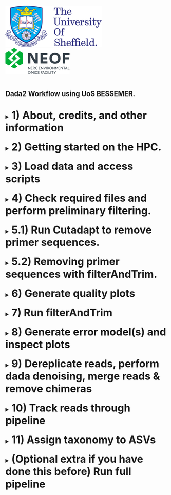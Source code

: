 <img src="images/shef_logo.png"
     alt="Sheffield University Icon"
     style="left; margin-right: 10px;" />
<img src="images/NEOF.png"
    alt="NEOF Icon"
    style="left; margin-right: 10px;" />
<br>
<br>
## Dada2 Workflow using UoS BESSEMER.
<br>
<font size="4">
<details><summary><font size="6"><b>1) About, credits, and other information</b></font></summary>
  <br>
  <br>
  This HPC tutorial is based largely upon the dada2 (v.1.8) tutorial published by
  Benjamin Callahan on the dada2 GitHub page
  (https://benjjneb.github.io/dada2/tutorial_1_8.html).

  The core of the data processing is identical to that in the above, with modifications
  to allow it to be easily run on a remote HPC system.

  Whilst it has been written for use with The University of Sheffield's
  [BESSEMER](https://docs.hpc.shef.ac.uk/en/latest/bessemer/index.html) system,
  the below should be applicable to any GNU/Linux based HPC system, with
  appropriate modification (your mileage may vary).

  Code which the user (that's you) must run is highlighted in a code block like this:
  ```
  I am code - you must run me
  ```
  Sometimes the desired output from a command is included in the code block as a comment.
  For example:
  ```
  Running this command
  # Should produce this output
  ```

  Filepaths within normal text are within single quote marks, like this:

  '/home/user/a_file_path'
  <br><br>
  Contact: Katy Maher //  kathryn.maher@sheffield.ac.uk
  </details>
<br>
<details><summary><font size="6"><b>2) Getting started on the HPC.</b></font></summary>
  <br>
  <br>
  <font size="4"><b>2.1) Access the HPC</b></font>
  <br>
  To access the BESSEMER high-performance computer (HPC) you must be connected
  to the university network - this can be achieved remotely by using the
  virtual private network (VPN) service.

  [Please see the university IT pages for details on how to connect to the VPN.](https://students.sheffield.ac.uk/it-services/vpn)

  Once connected to the VPN you also need to connect to the HPC using a secure shell (SSH)
  connection. This can be achieved using the command line on your system or a software package
  such as [MobaXterm](https://mobaxterm.mobatek.net/).

  [See the university pages for guidance on how to connect to the VPN](https://docs.hpc.shef.ac.uk/en/latest/hpc/index.html).

  <br>
  <font size="4"><b>2.2) Access a worker node on BESSEMER</b></font>
  <br>
  Once you have successfully logged into BESSEMER, you need to access a worker node:

  ```
  srun --pty bash -l
  ```
  You should see that the command prompt has changed from

  ```
  [<user>@bessemer-login2 ~]$
  ```
  to
  ```
  [<user>@bessemer-node001 ~]$
  ```
  ...where \<user\> is your The University of Sheffield (TUoS) IT username.

  
  <br>
  <font size="4"><b>2.3) Load the Genomics Software Repository</b></font>
  <br>
  The Genomics Software Repository contains several pre-loaded pieces of software
  useful for a range of genomics-based analyses, including this one.
  
  Type:
  ```
  source ~/.bash_profile
  ```
  
  Did you receive the following message when you accessed the worker node?
  ```
  Your account is set up to use the Genomics Software Repository
  ```

  If so, you are set up and do not need to do the following step.
  If not, enter the following:
  ```
  echo -e "if [[ -e '/usr/local/extras/Genomics' ]];\nthen\n\tsource /usr/local/extras/Genomics/.bashrc\nfi" >> $HOME/.bash_profile
  ```
  ...and then re-load your profile:
  ```
  source ~/.bash_profile
  ```
  Upon re-loading, you should see the message relating to the Genomics Software Repository above.

  
  <br>
  <font size="4"><b>2.4) Set up your conda profile</b></font>
  <br>
  If you have never run conda before on the Bessemer you might have to initialise your conda, to do this type:
  
  ```
  conda init bash
  ```
  
  You will then be asked to reopen your current shell. Log out and then back into Bessemer and then continue. 
  <br>
  
  <font size="4"><b>2.5) Running scripts on the HPC cluster</b></font>
  <br>
  Each step in the following workflow consist of two separate scripts; an R script (file extension: .R)
  and a shell script (file extension: .sh).
  <br>
  The R script contains the instructions to perform the dada2 analysis and by submitting it as a
  script rather than individual commands, as you may be used to doing in RStudio, we can run lots
  of steps in succession without requiring any additional input.
  <br>
  In order to submit a job to the high performance computing (HPC) cluster we need to wrap the R script
  up in a shell script - this script requests resources and adds our job into the queue.

  An example of a pair of these scripts can be seen in the 'scripts' directory

  ```
  ls scripts/01*
  scripts/01_remove_Ns.R  scripts/01_run_remove_Ns.sh
  ```

  To add our 'remove Ns' job to the job scheduler, we would submit the shell script using 'qsub'
  (don't do this yet, simply an example).

  ```
  ## EXAMPLE, DON'T RUN
  qsub scripts/01_run_remove_Ns.sh
  ```

  We could then view the job that we have submitted to the job queue using 'squeue'.

  ```
  squeue --me

  ```

  The job will then receive the allocated resources, the task will run, and the appropriate output files generated.
  In the following workflow, since the output from a particular step is often the input for the next step, you need
  to wait for each job to finish before submitting the next.
  You have the option to provide an email address to receive a notification when each job is complete.


  <br>
  <font size="4"><b>2.6) Passing command line arguments to a script</b></font>
  <br>
  As well as running the standardised dada2 scripts there are some parameters which will be unique to you, or
  your project. For example, these might be your primer sequences or trimming parameters.<br>

  To run a script with these extra parameters (termed 'arguments') we supply them on the command line with a 'flag'.
  For example, you might supply your email address to a script using the '-E' flag as

  ```
  a_demo_script.sh -E <user>@university.ac.uk
  ```
  </details>
  <br>

  <details><summary><font size="6"><b>3) Load data and access scripts</b></font></summary>
  <br>
  <br>
  <font size="4"><b>3.1) Create a working directory and load your data</b></font>
  <br>
  You should work in the directory '/fastdata' on BESSEMER as this allows shared access to your files
  and commands, useful for troubleshooting.

  Check if you already have a directory in '/fastdata' by running the command exactly as it appears below.

  ```
  ls /fastdata/$USER
  ```

  If you receive the message
  ```
  ls: cannot access /fastdata/<user>: No such file or directory
  ```
  Then you need to create a new folder in '/fastdata' using the command exactly as it appears below:

  ```
  mkdir -m 0755 /fastdata/$USER
  ```

  Create new subdirectories to keep your scripts, data files, and R objects organised:
  ```
  mkdir /fastdata/$USER/my_project
  mkdir /fastdata/$USER/my_project/scripts
  mkdir /fastdata/$USER/my_project/raw_data
  mkdir /fastdata/$USER/my_project/working_data
  mkdir /fastdata/$USER/my_project/R_objects
  ```
  <br>
  <font size="4"><b>3.2) Required data inputs</b></font>
  <br>
  For this workflow, you need to provide the raw, paired-end DNA sequence data
  and also a suitably formatted reference database applicable to your choice of metabarcoding
  marker.
  The dada2 authors maintain some correctly formatted databases at (https://benjjneb.github.io/dada2/training.html)
  although these are (currently) only suitable for 16S markers.
  <br>
  <br>
  <font size="4"><b>3.3) Load required data onto the HPC</b></font>
  If you have sequenced your samples with NEOF, and have been notified that your data
  has been received, then you should be able to find your data on the HPC server.

  Please talk to us about where you should copy your data from.

  If, for example, your data directory was called 'NBAF_project_010122', then you would
  copy it onto your raw_data directory with the following:
  ```
  cp -r /fastdata/bi1gg_shared/NBAF_project_010122/ /fastdata/$USER/my_project/raw_data/
  ```

  Alternatively, to copy data from your personal computer onto the HPC you need to use a file transfer
  application such as 'scp' (advanced), MobaXterm, or [FileZilla](https://filezilla-project.org/).
  Ensure to copy the data into your '/fastdata/<user>my_project/raw_data folder'.

  Run 'ls' on your 'raw_data' folder and you should see something like the following
  ```
  ls raw_data
  # sample1_S1_R1_001.fq.gz
  # sample1_S1_R2_001.fq.gz
  # sample2_S2_R1_001.fq.gz
  # sample2_S2_R2_001.fq.gz
  ```
  
  Make sure that you have removed any `tar.gz` files and any files labelled unclassified, e.g. `Unclassified_R1` `Unclassified_R2` 
  <br>

  <font size="4"><b>3.4) Data file naming convention</b></font>
  <br>
  The workflow assumes that the '/fastdata/<user>my_project/raw_data' directory contains sequence data that is:

  * Paired (two files per biological sample)

  * Demultiplexed

  * FASTQ format

  * (optional, but recommended) in the compressed .gz format

  Each pair of files relating to each biological sample should ideally have the following naming convention:
  <br>
  <i>(although any convention with consistent naming of R1 and R2 files is acceptable).</i>
  ```
  <sample_ID>_S<##>_R1_001.fastq.gz

  <sample_ID>_S<##>_R2_001.fastq.gz
  ```

  Where \<sample_ID\> is a unique identifier, and S<##> is a sample number (generally assigned by the sequencer itself).

  For example, a pair of files might look like this:

  ```
  SoilGB_S01_R1_001.fastq.gz

  SoilGB_S01_R2_001.fastq.gz
  ```

  <br><br>
  <font size="4"><b>3.5) Automatic detection of file extensions</b></font>
  <br>
  The scripts below attempt to determine which are your paired 'R1' files and
  which are the paired 'R2' files automatically based on their file names. During the
  first step (N-removal), a log file named something
  like "01_run_remove_Ns.o2658422" will be generated which contains the automatically
  detected extensions.
  <br><br>
  If the extensions automatically detected are correct, you do not need to do
  anything. If they are incorrect then you can override the automatic process
  by specifying the R1 extensions (-W) and the R2 (-P) extensions.
  <br><br> This automatic detection occurs throughout the workflow but you can
  specify the extensions at steps where they are required using -W and -P if necessary.
  <br>
  <br>
  <b><font size="4">3.6) Copy the dada2 R scripts</b></font>
  <br>
  Download the scripts from this github repository and then copy them into your scripts folder. You can then delete the github download.

  ```
  git clone "https://github.com/ggouws/HPC_dada2"
  cp HPC_dada2/scripts/* /fastdata/$USER/my_project/scripts
  rm -r HPC_dada2
  ```
  <br>
  </details>
<br>
<details><summary><font size="6"><b>4) Check required files and perform preliminary filtering.</font></b></summary>
  <br>
  <br>
  <font size="4"><b>4.1) Check files and activate R environment</b></font>
  <br>
  Ensure that:

  * you are in the 'my_project' directory

  * you have the 'raw_data', 'scripts', 'working_data', and 'R objects' directories present

  * the 'raw_data' directory contains your sequence files

  * the 'scripts' directory contains the R (.R files) and shell scripts (.sh files).

  ```
  pwd
  # /fastdata/$USER/my_project

  ls
  # raw_data  scripts   working_data  R_objects

  ls raw_data/
  # raw_input_file_S01_001_R1.fastq.gz
  # raw_input_file S01_001_R2.fastq.gz
  # [.... lots more data files here....]

  ls scripts/
  #00_run_full_pipeline.sh  
  #01_remove_Ns.R
  #01_run_remove_Ns.sh
  # [.... lots more data scripts here....]


  ```
  You should also be able to load the R environment without seeing any error messages:
  ```
  source ~/.bash_profile
  conda activate /usr/local/extras/Genomics/apps/mambaforge/envs/metabarcoding
  ```
  
  You should see the environment "metabarcoding" at the start of your terminal prompt, e.g. `(metabarcoding) [USERNAME@bessemer-node001]` 
  <br>
  If any of this is missing, go back to section 3 above and double check everything.
  <br>
  <br>
  <font size="4"><b>4.2 Remove reads with Ns</b></font>
  <br>
  Dada2 requires reads which do not contain any N characters. An N may be introduced
  into a sequence read when the sequencing software is unable to confidently basecall
  that position. This will likely be a small proportion of the sequence reads in the input
  files.

  <br><br>
  To perform the N removal, submit the '01_run_remove_Ns.sh' script as shown below.
  <br><br>
  <b>The command line arguments you must supply are:</b><br>
  - the directory of raw data files (-D)
  <br><br>
  <b>Optionally, you can also supply:</b><br>
  - an email address to receive notifications (-E flag).
  - the R1 specific file extension (-W)
  - the R2 specific file extension (-P)
  <br><br>

  ```
  qsub scripts/01_run_remove_Ns.sh -D raw_data/ -E user@university.ac.uk

  ```
  </details>
  <br>
  <details><summary><font size="6"><b>5.1) Run Cutadapt to remove primer sequences.</font></b></summary>
  <br>
  The next stage is to run Cutadapt on the data. <a href="https://cutadapt.readthedocs.io/en/stable/index.html">Cutadapt</a>
  is a tool for finding and removing primer sequences from next-generation sequencing data. First, a scan is performed to check for primers in the data, then Cutadapt is performed, and finally a further scan occurs to check that no primers remain. If, from an initial quality assessment, you believe that there may be substantial sequencing errors in the primer region of your sequence, which may cause Cutadapt to not recognise the primer sequence, you can trim the sequences based on primer length. Should you wish to do this, proceed to __Section 5.2__.
  <br>
  Two files will be generated in the 'working_data' directory: "pre_trim_primer_counts.tsv" and post_trim_primer_counts.tsv, as well as the Cutadapt-processed sequence files in the directory 'working_data/cutadapt'.
  <br><br>
  To run cutadapt on the files, submit the '02_run_cutadapt.sh' script as shown below
  <br><br>
  <b>The command line arguments you must supply are:</b><br>
  - the directory of raw data (-D)<br>
  - the forward primer sequence (-F)<br>
  - the reverse primer sequence (-R)<br>
  <br>
  <b>Optionally, you can also supply:</b><br>
  - an email address to receive notifications (-E)<br>
  - a minimum read length (any processed reads shorter than this length are discarded) (-M)<br>
  - the number of occurrences of a primer to be trimmed (-N)<br><br>

  <b>Consider</b><br>
  Imposing a minimum length can stop cutadapt from generating sequences of length zero (suggested value: -M 10, default value: -M 0).<br><br>
  Allowing multiple occurrences of a primer to be trimmed is useful as a single read can sometimes contain multiple instances of the
  same adapter (suggested value: -N 2, default value: -N 1).
  <br><br>
  We have also included as a default the cutadapt command --discard-untrimmed. This tells cutadapt to discard any read where the primers haven’t been trimmed off. This is especially important for any dataset where the files contain sequences amplified using more than one primer set.
  <br><br>
  An example command is given below but you will need to replace the primer sequences with those suitable for your data.

  ```
  qsub scripts/02_run_cutadapt.sh -D raw_data/ -F CCTACGGGNGGCWGCAG -R GACTACHVGGGTATCTAATCC -M 10 -N 2 -E user@university.ac.uk
  ```

  Once Cutadapt has run you can check that it has successfull removed all the primer sequences from your reads.<br>
  Both before and after the Cutadapt run itself, the script counts occurrences of primer sequences in your data and
  deposits these read counts in the file 'working_data/02_pre_trim_primer_counts.tsv' and 'working_data/02_post_trim_primer_counts.tsv'.

  Check and compare the contents of these files:
  ```
  head working_data/02*
  ```

  If the 'pre' file contains lots of non-zero numbers, and the 'file' contains only zeroes, everything has worked correctly.
  Failing this you may need to re-run Cutadapt with different parameters (check your primer sequences, for instance).

</details>
  <br>
  <details><summary><font size="6"><b>5.2) Removing primer sequences with filterAndTrim.</font></b></summary>
  <br>
  Occasionally, it may be necessary to remove primers based on primer length rather than using Cutadapt to identify and remove primers in various orientations in the sequence reads themselves. This may be the case where sequence quality in the primer region is poor and increasing the mismatch thresholds in Cutadapt or specifying ambiguities in the primer sequence are impractical.
<br>
In this instance, one can use filterAndTrim and use the `--trim-left` function to remove a given length of sequence, corresponding to the length of the primers (and any remaining adapters) from start of the R1 and R2 reads, such that only the amplicon remains for further processing. The length of the primer to be removed will need to be determined beforehand, preferably from the read data directly. 

This script maintains the naming conventions with respect to the file structure and the creation of the R-objects, so that the pipeline can be followed further as though Cutadapt had been run.

  To remove primer sequences from the files using filterAndTrim, submit the '02B_run_cutadapt.sh' script, as shown below.
  <br><br>
  <b>The command line arguments you must supply are:</b><br>
  - the directory of raw data (-D)<br>
  - the length of the (forward) primer to be removed from the R1 read (-F)<br>
  - the length of the (reverse) primer to be removed from the R2 read (-R)<br>
  <br>
  <b>Optionally, you can also supply:</b><br>
  - an email address to receive notifications (-E)<br><br>

```
  qsub scripts/02B_run_cutadapt.sh -D raw_data/ -F 26 -R 27 -E user@university.ac.uk
  ```

Note: This approach is not suited for cases where multiple primers or a primer cocktail were used to create a multiplexed amplicon library, as the approach does not allow, as Cutadapt does, the extraction of only those reads where a primer was removed. All reads will be truncated with the parameters provided. Additionally, for amplicons shorter than the read length of the sequencing platform, this approach will not remove the reverse orientation of the opposite primer from the respective ends of the R1 and R2 reads.  

  </details>
  <br>

  <details><summary><font size="6"><b>6) Generate quality plots</b></font></summary>

  Having trimmed the adapters from the reads, we can then generate quality plots.
  This allows us to see how
  the overall quality of the sequence data changes throughout the reads and will inform
  quality trimming parameters that we use later.
  <br><br>
  To generate quality plots, submit the '03_run_raw_quality_plots.sh' script as shown below.
  <br><br>
  <b>The command line arguments you must supply are:</b><br>
  - an email address to receive a pdf of the quality plots (-E)

  ```
  qsub scripts/03_run_raw_quality_plots.sh -E user@university.ac.uk

  ```
  Once the job has run, it may take a couple of minutes for the email containing the plots
  to arrive. The script has been altered from the [original](https://github.com/khmaher/HPC_dada2)
  to produce quality plots for those two samples with the largest file sizes (of the two sets of
  paired read files). These should theoretically contain the largest number of reads and provide
  a better indication of quality compared to the original script, which plotted only the read files
  of the first two samples in the R object.
  
  </details>
  <br>

  <details><summary><font size="6"><b>7) Run filterAndTrim</b></font></summary>
  <br>
  From the quality plots generated earlier we need to determine some trimming parameters
  to apply to the raw data. <br>
  <br>
  You will likely notice that the quality scores
  decrease as the position in the read increases. You should determine a position in
  the read (I.e. a position on the x-axis) where the reads should be truncated. This
  will remove the lower quality data to the right of that position. The R1 and R2
  reads may need a different truncation value (often R2 needs to truncated to a
  shorter length).

  For example, in the example below the data quality declines rapidly at around
  position 160 in both the R1 and R2 reads. The truncation parameter for both should
  therefore be 160.

  <img src="images/trim_example.png"
       alt="Quality plots example"
       style="left; margin-right: 10px; width:700px;" />
  (Image credit: https://benjjneb.github.io/dada2/tutorial.html, distributed under a Creative Commons BY 4.0 licence.)

  <br>

  <b>A Note on optimising trimming parameters</b><br>
  You may want to run '04_filterAndTrim.sh' several times to optimise the various trimming parameters. You can choose to just process the first two sequence
  files (and receive the quality plots) for speed before applying your optimised parameters to the full dataset. To enable this "subset" mode, use the -U flag detailed below.
  <br><br>
  To perform the filter and trim step, submit the '04_run_filterAndTrim.sh' script as shown below.
  <br><br>
  <b>The command line arguments you must supply are:</b><br>
  - an email address to receive a pdf of the quality plots (-E)

Like the pre-trimmed quality plots, post-trimmed quality plots will be produced for the two samples with the largest file sizes 
(i.e., potentially containing the greatest number of reads). These should be the same two samples as before unless there are 
quality concerns and filterAndTrim removes much data from the two earlier samples.

  filterAndTrim will run using the default parameters if you don't submit any further optional parameters. 

  <br>
  <b>Optionally, you can also supply:</b><br>
  - truncation length for the R1 forward read (-T flag)<br>
  - truncation length for the R2 reverse read (-S flag)<br>
  - maxEE for the R1 forward read (-G flag)<br>
  - maxEE for the R2 reverse read (-H flag)<br>
  - truncQ (-Q flag)<br>
  - minimum length (-L flag)<br>
  - apply filterAndTrim to a small subset of files (-U TRUE)<br>
  <br><br>

  The truncation parameters trim reads to a fixed maximum length specified by the user.
  MaxEE control the allowed number of expected errors in each read.
  truncQ truncates reads at the first instance of a base with less than or equal to the value specified by the user.
  Minimum length removes reads shorter than the value specified by the user.

  To just filter a subset of files, use set -U as TRUE, as in the example below.

  <br>

  More details about these dada2 trimming parameters can be found on the dada2
  [tutorial pages](https://benjjneb.github.io/dada2/tutorial_1_8.html).

  Submit the filterAndTrim job to the job scheduler, along the command line arguments with something similar to the following:

  ```
  qsub scripts/04_run_filterAndTrim.sh -T 240 -S 220 -G 2 -H 2 -Q 2 -L 50 -E user@university.ac.uk

  ## to filterAndTrim just a small subset of samples, set -U as TRUE:
  qsub scripts/04_run_filterAndTrim.sh -T 240 -S 220 -G 2 -H 2 -Q 2 -L 50 -U TRUE -E user@university.ac.uk
  ```
  <br>
  </details>
  <br>
  <details><summary><font size="6"><b>8) Generate error model(s) and inspect plots</b></font></summary>
  <br>

  For the dada2 error correction to run, dada2 must first model the error rates of the datasets using both the forward
  and reverse reads. Since each dataset is produced under unique conditions, it will also have a specific error-signature.

  To run the error modelling and produce plots showing the estimated error rates submit the '05_run_generate_error_model.sh' script as shown below.
  <br><br>
  <b>The command line arguments you must supply are:</b><br>
  - an email address to receive a pdf of the error model plots (-E)

  ```
  qsub scripts/05_run_generate_error_model.sh -E user@university.ac.uk
  ```

  The data in the plots show the error rates for the possible type of transition (A being mis-detected as T, G being mis-detected as C, etc.).
  The red line is the rate of substitution based on the quality score. The black line is the estimated error rate, and the black dots are the observed values.

  We expect to see the observed points match up with the estimated line. We also expect to see the overall error rate decrease with increasing quality score.

  </details>
  <br>
  <details><summary><font size="6"><b>9) Dereplicate reads, perform dada denoising, merge reads & remove chimeras</b></font></summary>
  <br>
  This step incorporates several of the dada2 processses:<br>

  - Reads are dereplicated (identical reads are collapsed together so save processing time later)<br><br>
  - The main dada2 denoising algorithm is applied to the reads (this is the all important identification of Amplicon Sequence Variants (ASVs))<br><br>
  - Reads are merged (paired end reads from the sequencer are merged using their overlap to produce a single, higher quality read)<br><br>
  - Chimeric reads are identified and removed.<br><br>
  <br>
  To perform the dereplication, denoising, read merging, and chimera removal step, submit the '06_run_derep_dada2_merge_remove_chimeras.sh' script as shown below.<br><br>
  <b>Optionally, you can supply:</b><br>
  - an email address to receive notifications (-E) <br>

  ```
  qsub scripts/06_run_derep_dada2_merge_remove_chimeras.sh -E user@university.ac.uk
  ```

This script will produce three files. '06_ASV_seqs.fasta' will contain the amplicon sequence of each of your ASVs in fasta format. '06_ASV_counts.tsv' is a table containing the read counts for each ASV (identified by its sequence) in each sample. '06_ASV_lengths.tsv' provides the length of the amplicon for each ASV. If you are interested in the distribution of amplicon lengths, you can summarise this information with the following command:

```
  cut -f 3 working_data/06_ASV_lengths.tsv | grep -v "Length" | sort | uniq -c
  ```

  <br>
  </details>
  <br>
  <details><summary><font size="6"><b>10) Track reads through pipeline</b></font></summary>
  <br>
  Having applied quality trimming, dada2 denoising and chimera removal (amongst other processes), it is a good idea to track how many
  reads have been removed at each stage as this may allow the identification of any issues in the data.<br><br>
  To generate a table summarising the numbers of reads surviving each process, run the '07_run_sequence_tracking.sh' script as below:
  <br><br>
  <b>The command line arguments you must supply are:</b><br>
  - an email address to receive the read tracking table (-E)

  ```
  qsub scripts/07_run_sequence_tracking.sh -E user@university.ac.uk
  ```  

  </details>
  <br>
  <details><summary><font size="6"><b>11) Assign taxonomy to ASVs</b></font></summary><br><br>
  Now we have a set of ASVs, the final stage of the dada2 workflow is to assign a taxonomy to each ASV.
  Here, each ASV is compared to the reference database and assigned a taxonomy based on the closest sequence match.<br><br>

  To perform the taxonomy assignment step, submit the '08_run_assign_taxonomy.sh' script as shown below.<br><br>
  <b>The command line arguments you must supply are:</b><br>
  - an appropriate reference database (-B)
  <br><br>
  <b>Optionally, you can supply:</b><br>
  - an email address to the taxonomic assignments (-E) <br>

  ```
  qsub scripts/08_run_assign_taxonomy.sh -B /fastdata/bi1xgf/16S_databases/dada2_formatted_dbs/gg_13_5_dada_fmt.fa -E user@university.ac.uk

  ```  
  </details>
  <br>

  <details><summary><font size="6"><b>(Optional extra if you have done this before) Run full pipeline</b></font></summary>
  <br>
  You can run the full pipeline with a single command using the '00_run_full_pipeline.sh' script. The folder structure needs
  to be set up as if you were running the pipeline one step at a time.
  <br>
  <b>The command line arguments you must supply are:</b><br>
  - the directory of raw data (-D)<br>
  - an email address to receive notifications and plots (-E)<br>
  - the forward primer used to generate the amplicons (-F)<br>
  - the reverse primer used to generate the amplicons (-R)<br>
  - a correctly formatted fasta reference database to assign taxonomy to ASVs (-B)<br><br>

  <b>Optionally, you can also supply:</b><br>
  - the R1 specific section of file names (generally automatically detected) (-W)<br>
  - the R2 specific section of file names (generally automatically detected) (-P)<br>
  - the minimum length of a read allowed to pass Cutadapt (-M)<br>
  - the maximum number of occurrences of an adapter to be removed by Cutadapt (-N)<br>
  - truncation length for the R1 forward read used by filterAndTrim (-T flag)<br>
  - truncation length for the R2 reverse read used by filterAndTrim (-S flag)<br>
  - maxEE for the R1 forward read used by filterAndTrim (-G flag)<br>
  - maxEE for the R2 reverse read used by filterAndTrim (-H flag)<br>
  - truncQ used by filterAndTrim (-Q flag)<br>
  - minimum length used by filterAndTrim (-L flag)<br><br>

  Run the '00_run_full_pipeline.sh' script:

  ```
  qsub scripts/00_run_full_pipeline.sh -D raw_data/ -E user@university.ac.uk -F AGGTCTAGTA -R GTGATGCTAG -D my_ref_database.fa
  ```
  </details>
  </font>
